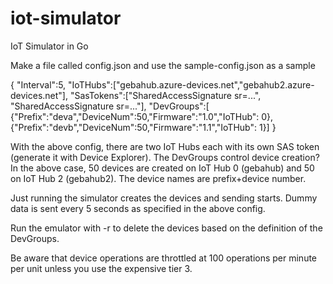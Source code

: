 # iot-simulator
IoT Simulator in Go

Make a file called config.json and use the sample-config.json as a sample

{
    "Interval":5,
    "IoTHubs":["gebahub.azure-devices.net","gebahub2.azure-devices.net"],
    "SasTokens":["SharedAccessSignature sr=...",
                 "SharedAccessSignature sr=..."],
    "DevGroups":[
        {"Prefix":"deva","DeviceNum":50,"Firmware":"1.0","IoTHub": 0},
        {"Prefix":"devb","DeviceNum":50,"Firmware":"1.1","IoTHub": 1}]
}

With the above config, there are two IoT Hubs each with its own SAS token (generate it with Device Explorer). The DevGroups control device creation? In the above case, 50 devices are created on IoT Hub 0 (gebahub) and 50 on IoT Hub 2 (gebahub2). The device names are prefix+device number.

Just running the simulator creates the devices and sending starts. Dummy data is sent every 5 seconds as specified in the above config.

Run the emulator with -r to delete the devices based on the definition of the DevGroups.

Be aware that device operations are throttled at 100 operations per minute per unit unless you use the expensive tier 3.
